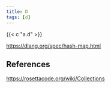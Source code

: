 ```yaml
---
title: D
tags: [d]
---
```


{{< c "a.d" >}}

<https://dlang.org/spec/hash-map.html>

## References

<https://rosettacode.org/wiki/Collections>
